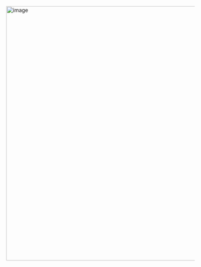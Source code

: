 <img width="680" alt="image" src="https://github.com/user-attachments/assets/12f0c396-7cf1-44a5-85af-e42d723c67be">
